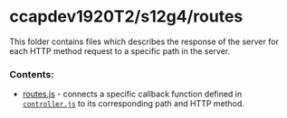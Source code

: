 # ccapdev1920T2/s12g4/routes

This folder contains files which describes the response of the server for each HTTP method request to a specific path in the server.

### Contents:
- [routes.js](https://github.com/ccapdev1920T2/s12g4/blob/master/routes/routes.js) - connects a specific callback function defined in [`controller.js`](https://github.com/ccapdev1920T2/s12g4/blob/master/controllers/controller.js) to its corresponding path and HTTP method.
